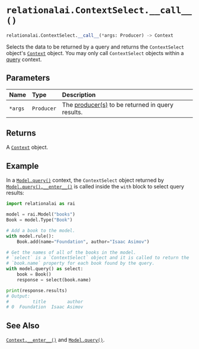 # `relationalai.ContextSelect.__call__()`

```python
relationalai.ContextSelect.__call__(*args: Producer) -> Context
```

Selects the data to be returned by a query and returns the `ContextSelect` object's [`Context`](../Context/README.md) object.
You may only call `ContextSelect` objects within a [query](../Model/query.md) context.

## Parameters

| Name | Type | Description |
| :--- | :--- | :------ |
| `*args` | `Producer` | The [producer(s)](../Producer/README.md) to be returned in query results. |

## Returns

A [`Context`](../Context/README.md) object.

## Example

In a [`Model.query()`](../Model/query.md) context, the `ContextSelect` object returned by
[`Model.query().__enter__()`](../Context/__enter__.md) is called inside the `with` block
to select query results:

```python
import relationalai as rai

model = rai.Model("books")
Book = model.Type("Book")

# Add a book to the model.
with model.rule():
    Book.add(name="Foundation", author="Isaac Asimov")

# Get the names of all of the books in the model.
# `select` is a `ContextSelect` object and it is called to return the
# `book.name` property for each book found by the query.
with model.query() as select:
    book = Book()
    response = select(book.name)

print(response.results)
# Output:
#         title        author
# 0  Foundation  Isaac Asimov
```

## See Also

[`Context.__enter__()`](../Context/__enter__.md) and [`Model.query()`](../Model/query.md).
